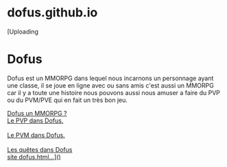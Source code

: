 # dofus.github.io
[Uploading<!DOCTYPE html>
<html>
	<head>
		<meta charset="utf-8"/> 
		<title>Dof
      us</title>
		<link rel="stylesheet" href="site dofus css.css">
	</head>
	<body>
		<h1>Dofus</h1>
		<p> Dofus est un MMORPG dans lequel nous incarnons un personnage ayant une classe, il se joue en ligne avec ou sans amis c'est aussi un MMORPG car il y a toute une histoire nous pouvons aussi nous amuser a faire du PVP ou du PVM/PVE qui en fait un très bon jeu.</p>
		<p> <a href="mmorpg dofus.html">Dofus un MMORPG ?
		<br><a href="le pvp dans dofus.html">Le PVP dans Dofus.</br>
		<br><a href="le pvm dans dofus.html">Le PVM dans Dofus.</br>
		<br><a href="les quêtes principales.html"> Les quêtes dans Dofus</br> 
	</body>
	</html> site dofus.html…]()

